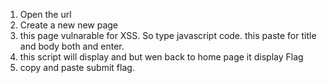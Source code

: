 1) Open the url 
2) Create a new new page
3) this page vulnarable for XSS. So type javascript code.
   <script>document.write(alert("vulnarable"))</script>
   this paste for title and body both and enter.
4) this script will display and but wen back to home page it display Flag
5) copy and paste submit flag.
